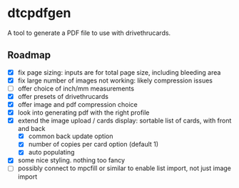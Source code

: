 # dtcpdfgen
A tool to generate a PDF file to use with drivethrucards.



## Roadmap

- [x] fix page sizing: inputs are for total page size, including bleeding area
- [x] fix large number of images not working: likely compression issues
- [ ] offer choice of inch/mm measurements
- [x] offer presets of drivethrucards
- [x] offer image and pdf compression choice
- [x] look into generating pdf with the right profile
- [x] extend the image upload / cards display: sortable list of cards, with front and back
  - [x] common back update option
  - [x] number of copies per card option (default 1)
  - [x] auto populating
- [x] some nice styling. nothing too fancy
- [ ] possibly connect to mpcfill or similar to enable list import, not just image import
